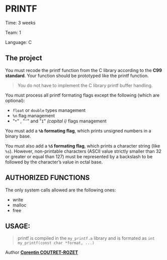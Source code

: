 PRINTF
===

Time:       3 weeks

Team:       1

Language:   C


The project
----

You must recode the printf function from the C library according to the **C99 standard**. Your function should be prototyped like the printf function.

> You do not have to implement the C library printf buffer handling.

You must process all printf formating flags except the following (which are optional):
* `float` or `double` types management
* `%n` flag management
* "`*`" , "`’`" and "`I`" *(capital i)* flags management

You must add a **`%b` formating flag**, which prints unsigned numbers in a binary base.

You must also add a **`%S` formating flag**, which prints a character string (like `%s`). However, non-printable characters (ASCII value strictly smaller than 32 or greater or equal than 127) must be represented by a backslash to be followed by the character’s value in octal base.


## AUTHORIZED FUNCTIONS

The only system calls allowed are the following ones:
* write
* malloc
* free

## USAGE:

> printf is compiled in the `my_printf.a` library and is formated as `int my_printf(const char *format, ...)`


Author [**Corentin COUTRET-ROZET**](https://github.com/sheiiva)
